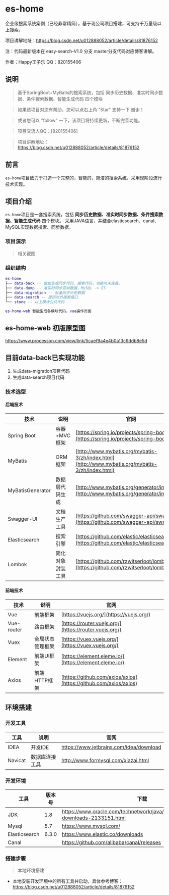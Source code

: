 # es-home
企业级搜索系统案例（已经非常精简），基于现公司项目搭建，可支持千万量级以上搜索。

项目讲解地址：https://blog.csdn.net/u012888052/article/details/81876152

注：代码最新版本在 easy-search-V1.0 分支
   master分支代码对应博客讲解。

作者：Happy王子乐
QQ：820155406


## 说明

> 基于SpringBoot+MyBatis的搜索系统，包括 同步历史数据、准实时同步数据、条件搜索数据、智能生成代码 四个模块

> 如果该项目对您有帮助，您可以点右上角 "Star" 支持一下 谢谢！

> 或者您可以 "follow" 一下，该项目将持续更新，不断完善功能。

> 项目交流人QQ：[820155406]

> 项目讲解地址：https://blog.csdn.net/u012888052/article/details/81876152

## 前言

`es-home`项目致力于打造一个完整的，智能的，简洁的搜索系统，采用现阶段流行技术实现。

## 项目介绍

`es-home`项目是一套搜索系统，包括 **同步历史数据、准实时同步数据、条件搜索数据、智能生成代码** 四个模块。
采用JAVA语言，并结合elasticsearch、canal、MySQL实现数据搜索、同步数据。

### 项目演示

> 相关截图



### 组织结构

``` lua
es-home
├── data-back -- 智能生成同步代码、搜索代码，功能尚未完善。
├── data-dump -- 准实时同步变动数据，MySQL -> ES
├── data-migration -- 批量同步历史数据
├── data-search -- 提供对外搜索接口
└── stone -- 以上模块公共代码

es-home-web 智能生成各模块代码，vue操作页面

```


## es-home-web 初版原型图
https://www.processon.com/view/link/5caef9a4e4b0a13c9ddb8e5d

## 目前data-back已实现功能
1. 生成data-migration项目代码
2. 生成data-search项目代码


### 技术选型

#### 后端技术

技术 | 说明 | 官网
----|----|----
Spring Boot | 容器+MVC框架 | [https://spring.io/projects/spring-boot](https://spring.io/projects/spring-boot)
MyBatis | ORM框架  | [http://www.mybatis.org/mybatis-3/zh/index.html](http://www.mybatis.org/mybatis-3/zh/index.html)
MyBatisGenerator | 数据层代码生成 | [http://www.mybatis.org/generator/index.html](http://www.mybatis.org/generator/index.html)
Swagger-UI | 文档生产工具 | [https://github.com/swagger-api/swagger-ui](https://github.com/swagger-api/swagger-ui)
Elasticsearch | 搜索引擎 | [https://github.com/elastic/elasticsearch](https://github.com/elastic/elasticsearch)
Lombok | 简化对象封装工具 | [https://github.com/rzwitserloot/lombok](https://github.com/rzwitserloot/lombok)

#### 前端技术

技术 | 说明 | 官网
----|----|----
Vue | 前端框架 | [https://vuejs.org/](https://vuejs.org/)
Vue-router | 路由框架 | [https://router.vuejs.org/](https://router.vuejs.org/)
Vuex | 全局状态管理框架 | [https://vuex.vuejs.org/](https://vuex.vuejs.org/)
Element | 前端UI框架 | [https://element.eleme.io/](https://element.eleme.io/)
Axios | 前端HTTP框架 | [https://github.com/axios/axios](https://github.com/axios/axios)

## 环境搭建

### 开发工具

工具 | 说明 | 官网
----|----|----
IDEA | 开发IDE | https://www.jetbrains.com/idea/download
Navicat | 数据库连接工具 | http://www.formysql.com/xiazai.html

### 开发环境

工具 | 版本号 | 下载
----|----|----
JDK | 1.8 | https://www.oracle.com/technetwork/java/javase/downloads/jdk8-downloads-2133151.html
Mysql | 5.7 | https://www.mysql.com/
Elasticsearch | 6.3.0 | https://www.elastic.co/downloads
Canal | | https://github.com/alibaba/canal/releases
### 搭建步骤

> 本地环境搭建

- 本地安装开发环境中的所有工具并启动，具体参考博客：https://blog.csdn.net/u012888052/article/details/81876152

